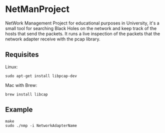 # NetManProject
NetWork Management Project for educational purposes in University, it's a small tool for searching Black Holes on the network and keep track of the hosts that send the packets.
It runs a live inspection of the packets that the network adapter receive with the pcap library.

## Requisites
Linux:
```
sudo apt-get install libpcap-dev
```
Mac with Brew: 
```
brew install libcap
```

## Example
```
make
sudo ./nmp -i NetworkAdapterName
```

